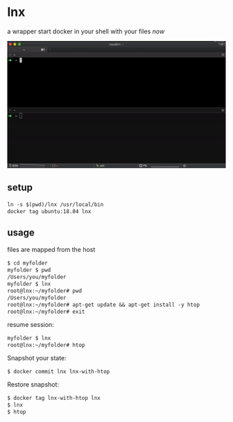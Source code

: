 # lnx

a wrapper start docker in your shell with your files *now*

![screencast](screencast.gif)

## setup

    ln -s $(pwd)/lnx /usr/local/bin
    docker tag ubuntu:18.04 lnx

## usage

files are mapped from the host

    $ cd myfolder
    myfolder $ pwd
    /Users/you/myfolder
    myfolder $ lnx
    root@lnx:~/myfolder# pwd
    /Users/you/myfolder
    root@lnx:~/myfolder# apt-get update && apt-get install -y htop
    root@lnx:~/myfolder# exit

resume session:

    myfolder $ lnx
    root@lnx:~/myfolder# htop

Snapshot your state:

    $ docker commit lnx lnx-with-htop

Restore snapshot:

    $ docker tag lnx-with-htop lnx
    $ lnx
    $ htop
